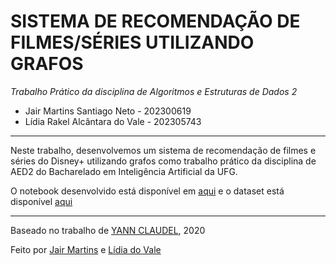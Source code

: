 # **SISTEMA DE RECOMENDAÇÃO DE FILMES/SÉRIES UTILIZANDO GRAFOS**

*Trabalho Prático da disciplina de Algoritmos e Estruturas de Dados 2*

- Jair Martins Santiago Neto - 202300619
- Lídia Rakel Alcântara do Vale - 202305743

---

Neste trabalho, desenvolvemos um sistema de recomendação de filmes e séries do Disney+ utilizando grafos como trabalho prático da disciplina de AED2 do Bacharelado em Inteligência Artificial da UFG.

O notebook desenvolvido está disponível em [aqui](https://github.com/lidiavale/TrabalhoPraticoAED2/blob/2cb114c20abebb17b9de6d73c5235ade9361d746/Sistema_de_Recomenda%C3%A7%C3%A3o_Disney%2B_Grafos_Jair_e_L%C3%ADdia.ipynb) e o dataset está disponível [aqui](https://github.com/lidiavale/TrabalhoPraticoAED2/blob/2cb114c20abebb17b9de6d73c5235ade9361d746/disney_plus_titles.csv)

---

Baseado no trabalho de [YANN CLAUDEL](https://www.kaggle.com/code/yclaudel/recommendation-engine-with-networkx/notebook), 2020

Feito por [Jair Martins](jairneto@discente.ufg.br) e [Lídia do Vale](lidia.vale@discente.ufg.br)

